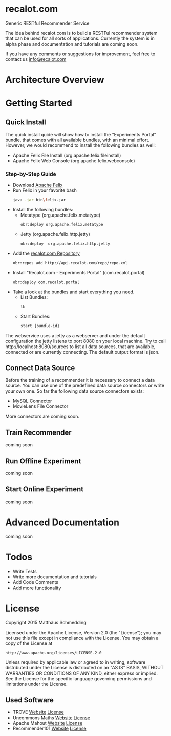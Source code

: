 # recalot.com
Generic RESTful Recommender Service

The idea behind recalot.com is to build a RESTFul recommender system that can be used for all sorts of applications. Currently the system is in alpha phase and documentation and tutorials are coming soon.

If you have any comments or suggestions for improvement, feel free to contact us <info@recalot.com>

# Architecture Overview

# Getting Started

## Quick Install

The quick install quide will show how to install the "Experiments Portal" bundle, that comes with all available bundles, with an minimal effort. However, we would recommend to install the following bundles as well:
- Apache Felix File Install (org.apache.felix.fileinstall)
- Apache Felix Web Console (org.apache.felix.webconsole)

### Step-by-Step Guide

-   Download [Apache Felix](http://felix.apache.org/downloads.cgi) 
-   Run Felix in your favorite bash
    ```sh
    java -jar bin\felix.jar 
    ```
- Install the following bundles:
    -   Metatype (org.apache.felix.metatype)
        ```sh
        obr:deploy org.apache.felix.metatype
        ```
    -   Jetty (org.apache.felix.http.jetty)
        ```sh
        obr:deploy  org.apache.felix.http.jetty
        ```
- Add the [recalot.com Repository](http://api.recalot.com/repo/repo.xml)
    ```sh
    obr:repos add http://api.recalot.com/repo/repo.xml
    ```
- Install "Recalot.com - Experiments Portal" (com.recalot.portal)
    ```sh
    obr:deploy com.recalot.portal
    ```
- Take a look at the bundles and start everything you need.
    -   List Bundles:
        ```sh
        lb
        ```
    -   Start Bundles:
        ```sh
        start {bundle-id}
        ```

The webservice uses a jetty as a webserver and under the default configuration the jetty listens to port 8080 on your local machine. Try to call http://localhost:8080/sources to list all data sources, that are available, connected or are currently connecting. The default output format is json. 
## Connect Data Source

Before the training of a recommender it is necessary to connect a data source. You can use one of the predefined data source connectors or write your own one. So far the following data source connectors exists:
- MySQL Connector
- MovieLens File Connector

More connectors are coming soon. 


## Train Recommender
coming soon
## Run Offline Experiment
coming soon
## Start Online Experiment

coming soon

# Advanced Documentation
coming soon

# Todos

 - Write Tests
 - Write more documentation and tutorials
 - Add Code Comments
 - Add more functionality

# License

Copyright 2015 Matthäus Schmedding

Licensed under the Apache License, Version 2.0 (the "License");
you may not use this file except in compliance with the License.
You may obtain a copy of the License at

    http://www.apache.org/licenses/LICENSE-2.0

Unless required by applicable law or agreed to in writing, software
distributed under the License is distributed on an "AS IS" BASIS,
WITHOUT WARRANTIES OR CONDITIONS OF ANY KIND, either express or implied.
See the License for the specific language governing permissions and
limitations under the License.

## Used Software
-   TROVE
    [Website](http://trove.starlight-systems.com)
    [License](http://trove.starlight-systems.com/license)
-   Uncommons Maths
    [Website](http://maths.uncommons.org/)
    [License](http://www.apache.org/licenses/LICENSE-2.0.html)
-   Apache Mahout
    [Website](http://mahout.apache.org/)
    [License](http://www.apache.org/licenses/LICENSE-2.0)
-   Recommender101
    [Website](http://ls13-www.cs.tu-dortmund.de/homepage/recommender101/index.shtml)
    [License](http://us.codeforge.com/read/239649/license.txt__html)